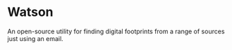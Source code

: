 # Watson

An open-source utility for finding digital footprints from a range of sources just using an email.

